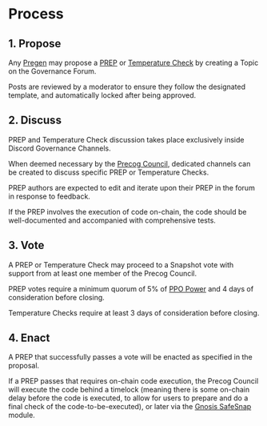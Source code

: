 
# Process

## 1. Propose

Any [Pregen](/governance/glossary#pregen) may propose a [PREP](/governance/glossary#prep) or [Temperature Check](/governance/glossary#temperature-check) by creating a Topic on the Governance Forum.

Posts are reviewed by a moderator to ensure they follow the designated template, and automatically locked after being approved.

## 2. Discuss

PREP and Temperature Check discussion takes place exclusively inside Discord Governance Channels.

When deemed necessary by the [Precog Council](/governance/glossary#precog-council), dedicated channels can be created to discuss specific PREP or Temperature Checks.

PREP authors are expected to edit and iterate upon their PREP in the forum in response to feedback.

If the PREP involves the execution of code on-chain, the code should be well-documented and accompanied with comprehensive tests.

## 3. Vote

A PREP or Temperature Check may proceed to a Snapshot vote with support from at least one member of the Precog Council.

PREP votes require a minimum quorum of 5% of [PPO Power](/tokenomics#stake-ppo) and 4 days of consideration before closing.

Temperature Checks require at least 3 days of consideration before closing.

## 4. Enact

A PREP that successfully passes a vote will be enacted as specified in the proposal.

If a PREP passes that requires on-chain code execution, the Precog Council will execute the code behind a timelock (meaning there is some on-chain delay before the code is executed, to allow for users to prepare and do a final check of the code-to-be-executed), or later via the [Gnosis SafeSnap](https://blog.gnosis.pm/introducing-safesnap-the-first-in-a-decentralized-governance-tool-suite-for-the-gnosis-safe-ea67eb95c34f) module.